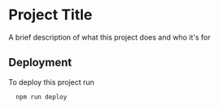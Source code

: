     
# Project Title

A brief description of what this project does and who it's for


## Deployment

To deploy this project run

```bash
  npm run deploy
```

